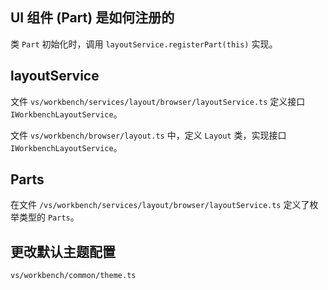 ## UI 组件 (Part) 是如何注册的

类 `Part` 初始化时，调用 `layoutService.registerPart(this)` 实现。

## layoutService

文件 `vs/workbench/services/layout/browser/layoutService.ts` 定义接口 `IWorkbenchLayoutService`。

文件 `vs/workbench/browser/layout.ts` 中，定义 `Layout` 类，实现接口 `IWorkbenchLayoutService`。

## Parts

在文件 `/vs/workbench/services/layout/browser/layoutService.ts` 定义了枚举类型的 `Parts`。

## 更改默认主题配置

`vs/workbench/common/theme.ts`
